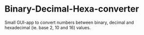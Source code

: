 # Binary-Decimal-Hexa-converter
Small GUI-app to convert numbers between binary, decimal  and hexadecimal (ie. base 2, 10 and 16) values.
